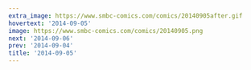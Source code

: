 ```yaml
---
extra_image: https://www.smbc-comics.com/comics/20140905after.gif
hovertext: '2014-09-05'
image: https://www.smbc-comics.com/comics/20140905.png
next: '2014-09-06'
prev: '2014-09-04'
title: '2014-09-05'
---
```

